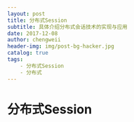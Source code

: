 ```yaml
---
layout: post
title: 分布式Session
subtitle: 具体介绍分布式会话技术的实现与应用
date: 2017-12-08
author: chengweii
header-img: img/post-bg-hacker.jpg
catalog: true
tags:
    - 分布式Session
    - 分布式
---
```


# 分布式Session